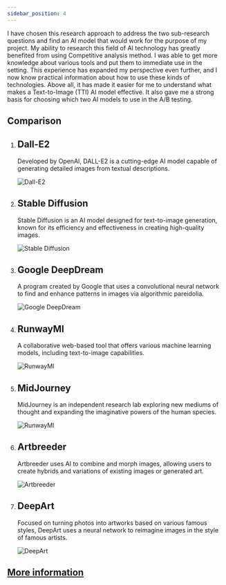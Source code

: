 ```yaml
---
sidebar_position: 4
---
```


I have chosen this research approach to address the two sub-research questions and find an AI model that would work for the purpose of my project. My ability to research this field of AI technology has greatly benefited from using Competitive analysis method. I was able to get more knowledge about various tools and put them to immediate use in the setting. This experience has expanded my perspective even further, and I now know practical information about how to use these kinds of technologies. Above all, it has made it easier for me to understand what makes a Text-to-Image (TTI) AI model effective. It also gave me a strong basis for choosing which two AI models to use in the A/B testing.

## Comparison 

1. ## Dall-E2
     Developed by OpenAI, DALL-E2 is a cutting-edge AI model capable of generating detailed images from textual descriptions.

    ![Dall-E2](../img/Dall-e2.png)

2. ## Stable Diffusion
    Stable Diffusion is an AI model designed for text-to-image generation, known for its efficiency and effectiveness in creating high-quality images.

    ![Stable Diffusion](../img/StableDiffusion.png)

3. ## Google DeepDream
    A program created by Google that uses a convolutional neural network to find and enhance patterns in images via algorithmic pareidolia.

    ![Google DeepDream](../img/GoogleDeepDream.png)

4. ## RunwayMl 
    A collaborative web-based tool that offers various machine learning models, including text-to-image capabilities.

    ![RunwayMl](../img/RunwayML.png)

5. ## MidJourney
    MidJourney is an independent research lab exploring new mediums of thought and expanding the imaginative powers of the human species.

    ![RunwayMl](../img/MidJourney.png)

6. ## Artbreeder
     Artbreeder uses AI to combine and morph images, allowing users to create hybrids and variations of existing images or generated art.

     ![Artbreeder](../img/Artbender.png)

7. ## DeepArt

    Focused on turning photos into artworks based on various famous styles, DeepArt uses a neural network to reimagine images in the style of famous artists.

    ![DeepArt](../img/DeepArt.png)

## [More information](../Research%20Report/1st%20Research%20Phase/Competitive%20analysis.md)